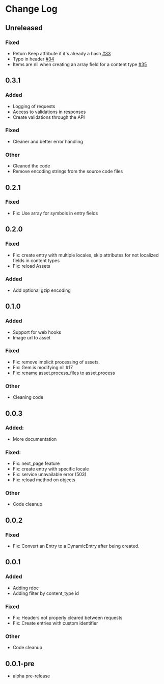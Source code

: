 # Change Log
## Unreleased
### Fixed
* Return Keep attribute if it's already a hash [#33](https://github.com/contentful/contentful-management.rb/pull/33)
* Typo in header [#34](https://github.com/contentful/contentful-management.rb/pull/34)
* Items are nil when creating an array field for a content type [#35](https://github.com/contentful/contentful-management.rb/issues/35)

## 0.3.1
### Added
* Logging of requests
* Access to validations in responses
* Create validations through the API

### Fixed
* Cleaner and better error handling

### Other
* Cleaned the code
* Remove encoding strings from the source code files

## 0.2.1
### Fixed
* Fix: Use array for symbols in entry fields

## 0.2.0
### Fixed
* Fix: create entry with multiple locales, skip attributes for not localized fields in content types
* Fix: reload Assets

### Added
* Add optional gzip encoding

## 0.1.0
### Added
* Support for web hooks
* Image url to asset

### Fixed
* Fix: remove implicit processing of assets.
* Fix: Gem is modifying nil #17
* Fix: rename asset.process_files to asset.process

### Other
* Cleaning code

## 0.0.3
### Added:
* More documentation

### Fixed:
* Fix: next_page feature
* Fix: create entry with specific locale
* Fix: service unavailable error (503)
* Fix: reload method on objects
### Other
* Code cleanup

## 0.0.2
### Fixed
* Fix: Convert an Entry to a DynamicEntry after being created.

## 0.0.1
### Added
* Adding rdoc
* Adding filter by content_type id

### Fixed
* Fix: Headers not properly cleared between requests
* Fix: Create entries with custom identifier

### Other
* Code cleanup

## 0.0.1-pre
* alpha pre-release

